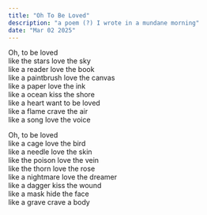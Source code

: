 ```yaml
---
title: "Oh To Be Loved"
description: "a poem (?) I wrote in a mundane morning"
date: "Mar 02 2025"
---
```


Oh, to be loved <br>
like the stars love the sky<br>
like a reader love the book<br>
like a paintbrush love the canvas<br>
like a paper love the ink<br>
like a ocean kiss the shore<br>
like a heart want to be loved<br>
like a flame crave the air<br>
like a song love the voice<br>

Oh, to be loved<br>
like a cage love the bird<br>
like a needle love the skin<br>
like the poison love the vein<br>
like the thorn love the rose<br>
like a nightmare love the dreamer<br>
like a dagger kiss the wound<br>
like a mask hide the face<br>
like a grave crave a body<br>